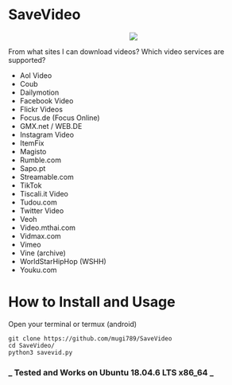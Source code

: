 # SaveVideo

<p align="center">
  <img src="https://user-images.githubusercontent.com/32443765/165781904-92a3ee62-9814-4783-b9b6-b1c4e4a884f3.png">
  </p>

From what sites I can download videos?
Which video services are supported?

- Aol Video
- Coub
- Dailymotion
- Facebook Video
- Flickr Videos
- Focus.de (Focus Online)
- GMX.net / WEB.DE
- Instagram Video
- ItemFix
- Magisto
- Rumble.com
- Sapo.pt
- Streamable.com
- TikTok
- Tiscali.it Video
- Tudou.com
- Twitter Video
- Veoh
- Video.mthai.com
- Vidmax.com
- Vimeo
- Vine (archive)
- WorldStarHipHop (WSHH)
- Youku.com

# How to Install and Usage

Open your terminal or termux (android)

```
git clone https://github.com/mugi789/SaveVideo
cd SaveVideo/
python3 savevid.py
```

### _ Tested and Works on Ubuntu 18.04.6 LTS x86_64 _
